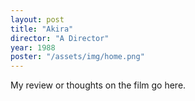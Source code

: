 ```yaml
---
layout: post
title: "Akira"
director: "A Director"
year: 1988
poster: "/assets/img/home.png"
---
```


My review or thoughts on the film go here.
